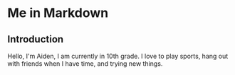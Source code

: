 # Me in Markdown
## Introduction

Hello, I'm Aiden, I am currently in 10th grade. I love to play sports, hang out with friends when I have time, and trying new things.
